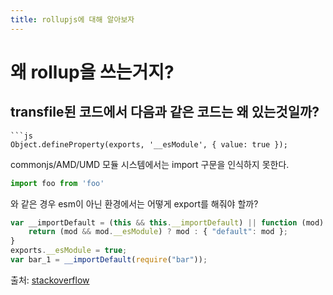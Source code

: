 ```yaml
---
title: rollupjs에 대해 알아보자
---
```

# 왜 rollup을 쓰는거지?


## transfile된 코드에서 다음과 같은 코드는 왜 있는것일까?

```
```js
Object.defineProperty(exports, '__esModule', { value: true });
```

commonjs/AMD/UMD 모듈 시스템에서는 import 구문을 인식하지 못한다. 

```js
import foo from 'foo'
```

와 같은 경우 esm이 아닌 환경에서는 어떻게 export를 해줘야 할까?

```javascript
var __importDefault = (this && this.__importDefault) || function (mod) {
    return (mod && mod.__esModule) ? mod : { "default": mod };
}
exports.__esModule = true;
var bar_1 = __importDefault(require("bar"));
```
출처: [stackoverflow](https://stackoverflow.com/questions/50943704/whats-the-purpose-of-object-definepropertyexports-esmodule-value-0)